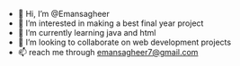 - 👋 Hi, I’m @Emansagheer
- 👀 I’m interested in making a best final year project
- 🌱 I’m currently learning java and html 
- 💞️ I’m looking to collaborate on web development projects
- 📫 reach me through emansagheer7@gmail.com 

<!---
Emansagheer/Emansagheer is a ✨ special ✨ repository because its `README.md` (this file) appears on your GitHub profile.
You can click the Preview link to take a look at your changes.
--->
